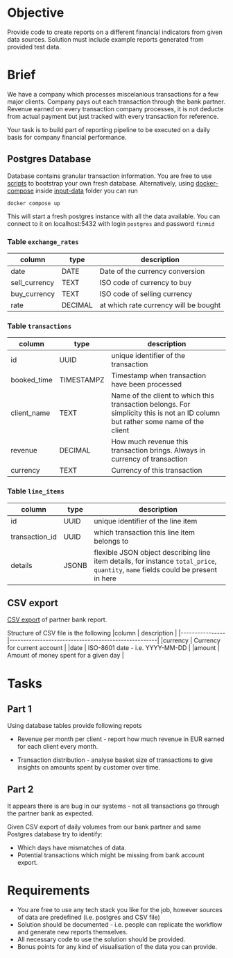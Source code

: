 # Objective

Provide code to create reports on a different financial indicators from given data sources.
Solution must include example reports generated from provided test data.

# Brief

We have a company which processes miscelanious transactions for a few major clients.
Company pays out each transaction through the bank partner.
Revenue earned on every transaction company processes, it is not deducte from actual payment but just tracked with every transaction for reference.

Your task is to build part of reporting pipeline to be executed on a daily basis for company financial performance.

## Postgres Database

Database contains granular transaction information.
You are free to use [scripts](./input-data/data) to bootstrap your own fresh database.
Alternatively, using [docker-compose](https://www.docker.com/products/docker-desktop/) inside [input-data](./input-data) folder you can run
```shell
docker compose up
```
This will start a fresh postgres instance with all the data available.
You can connect to it on localhost:5432 with login `postgres` and password `finmid`

### Table `exchange_rates`

|column         | type         | description                            |
|---------------|--------------|----------------------------------------|
|date           | DATE         | Date of the currency conversion        |
|sell_currency  | TEXT         | ISO code of currency to buy            |
|buy_currency   | TEXT         | ISO code of selling currency           |
|rate           | DECIMAL      | at which rate currency will be bought  |

### Table `transactions`

|column          | type         | description                                                                                                                      |
|----------------|--------------|----------------------------------------------------------------------------------------------------------------------------------|
|id              | UUID         | unique identifier of the transaction                                                                                             |
|booked_time     | TIMESTAMPZ   | Timestamp when transaction have been processed                                                                                   |
|client_name     | TEXT         | Name of the client to which this transaction belongs. For simplicity this is not an ID column but rather some name of the client |
|revenue         | DECIMAL      | How much revenue this transaction brings. Always in currency of transaction                                                      |
|currency        | TEXT         | Currency of this transaction                                                                                                     |

### Table `line_items`

|column          | type         | description                                                                                                                       |
|----------------|--------------|-----------------------------------------------------------------------------------------------------------------------------------|
|id              | UUID         | unique identifier of the line item                                                                                                |
|transaction_id  | UUID         | which transaction this line item belongs to                                                                                       |
|details         | JSONB        | flexible JSON object describing line item details, for instance `total_price`, `quantity`, `name` fields could be present in here |

## CSV export
[CSV export](./input-data/bank_export.csv) of partner bank report.

Structure of CSV file is the following
|column          | description                                         |
|----------------|-----------------------------------------------------|
|currency        | Currency for current account                        |
|date            | ISO-8601 date - i.e. YYYY-MM-DD                     |
|amount          | Amount of money spent for a given day               |

# Tasks

## Part 1

Using database tables provide following repots

* Revenue per month per client - report how much revenue in EUR earned for each client every month.

* Transaction distribution - analyse basket size of transactions to give insights on amounts spent by customer over time. 

## Part 2

It appears there is are bug in our systems - not all transactions go through the partner bank as expected.

Given CSV export of daily volumes from our bank partner and same Postgres database try to identify:

* Which days have mismatches of data.
* Potential transactions which might be missing from bank account export.

# Requirements

* You are free to use any tech stack you like for the job, however sources of data are predefined (i.e. postgres and CSV file)
* Solution should be documented - i.e. people can replicate the workflow and generate new reports themselves.
* All necessary code to use the solution should be provided.
* Bonus points for any kind of visualisation of the data you can provide.
